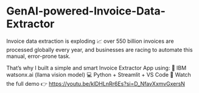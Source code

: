 # GenAI-powered-Invoice-Data-Extractor

Invoice data extraction is exploding 📈 over 550 billion invoices are processed globally every year, and businesses are racing to automate this manual, error-prone task.

That’s why I built a simple and smart Invoice Extractor App using:
 🧠 IBM watsonx.ai (llama vision model)
 💻 Python + Streamlit + VS Code
🎥 Watch the full demo 👉 https://youtu.be/klDHLnRr6Es?si=D_NfavXxmvGxersN
